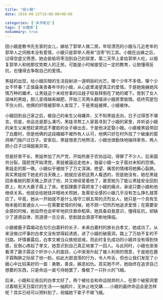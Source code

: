 ```yaml
---
title: "田小娥"
date: 2018-08-22T18:00:00+08:00

categories: ['读书笔记']
tags: ['白鹿原']
noSummary: true
---
```


田小娥是教书先生家的女儿，嫁给了郭举人做二房。年轻漂亮的小娥与几近老年的郭举人之间根本没有爱情，小娥只是郭举人用来“泡枣”的工具。小娥在出嫁之后，过得空虚又愤懑，她会偷偷将枣泡到自己的尿里，第二天早上拿给郭举人吃，以报复郭举人和他那仗势欺人的正房。可能是小时候接受过一定的教育，让她懂得反抗，也懂得去争取自己的爱情。

黑娃的出现，给小娥灰暗的生活投射进一道明丽的光芒。哪个少年不多情，哪个少女不怀春？正值最美青春年华的小娥，从心底里渴望真正的爱情。于是她施展她风情万种的媚术，让黑娃这个未经世事的瓜娃子轻易拜倒在了她的裙下。尝到了女人滋味的黑娃，胆儿变得越来越肥，开始三天两头翻墙进小娥房里偷情。纸终究是包不住火的，他俩的奸情被郭举人发现了，于是黑娃被撵，小娥被休。

小娥回到自己家之后，被自己的亲生父母嫌弃，又不知黑娃去向，日子过得苦不堪言。但是，命运总是那么凑巧，黑娃寻熬工人家竟寻到了小娥的家里，并听说小娥的亲生父亲想赶紧把这不要脸的女子嫁出去，于是他决定娶小娥。小娥被黑娃带回了白鹿村，但是他俩的这段婚姻不被所有人认可，他俩只好在村外找了个破废的窑洞单门独户过日子。安家后，黑娃很卖力地熬活，小娥也很勤快地操持家务，两人把小日子过得甜美异常。

但是好景不长，黑娃参加了共产党，开始热衷于农协运动，得罪了不少人，后来国共分裂，国民党开始清党，黑娃被逼远走他乡，独留小娥一女子面对未知的恐惧。黑娃走的那一晚，小娥似乎被抛下了万丈深渊，绝望、痛苦的情绪将她撕心裂肺。其实黑娃抛下她走的当天晚上，她就应该把这男人看透的，但是她没有，她在黑娃回来看她的那天晚上原谅了他，并又继续爱着他了，甚至她为了能让黑娃安全回到原上，和大大鹿子霖上了床。老狐狸鹿子霖把准了小娥的痛点，承诺只要小娥和他继续关系，他就会给她钱并暗地关照她，急需安全感的小娥几乎没有怎么挣扎就答应了。毕竟，她从一开始就不是什么恪守三纲五常的贞烈女人，她只是一个具有生物本能的普通女人——在需要爱情的时候，她不顾一切热烈地追求爱情；在需要安全感的时候，她自然也会牢牢地抓住救命稻草。她具备自我意识，懂得反抗，却缺少了道德自律，而道德一旦沦丧，悲剧就会源源不断地降临。

小娥被鹿子霖煽动去勾引白嘉轩的长子、未来白鹿村的族长白孝文，她成功了。从来没做过坏事的白孝文没有禁得起诱惑，进了小娥的破窑洞，踏上了万劫不复的不归路。奸情暴露后，白孝文被当众族规惩戒，而此时复仇成功的小娥并没有得到快感，反倒心疼起了孝文，她意识到自己真正地害了一回人。与此同时，小娥也渐渐看清了鹿子霖这个奸诈小人的面目，心中渐渐升起了被人利用的恨意，于是她在鹿子霖陶醉之际尿了他一脸。如此大胆浪荡的行为，令人咋舌，但也让我们发现了小娥心中比较美好的一面：勇敢，善良，嫉恶如仇。其实她不坏，她始终在追求自己想要的东西，只是命运一直亏待她罢了，像极了一只扑火的飞蛾。

后来，小娥和沦丧后的白孝文好了，两个被社会和命运抛弃的人，在那个破窑洞里过着暗无天日糜烂的生活——抽鸦片，无休止地交媾……小娥的最终命运会是怎样呢？其实已经可以预料到了，祝福她下辈子不做飞蛾。